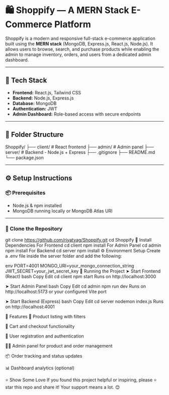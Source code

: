 # 🛍️ Shoppify — A MERN Stack E-Commerce Platform

Shoppify is a modern and responsive full-stack e-commerce application built using the **MERN stack** (MongoDB, Express.js, React.js, Node.js). It allows users to browse, search, and purchase products while enabling the admin to manage inventory, orders, and users from a dedicated admin dashboard.

---

## 🚀 Tech Stack

- **Frontend:** React.js, Tailwind CSS
- **Backend:** Node.js, Express.js
- **Database:** MongoDB
- **Authentication:** JWT
- **Admin Dashboard:** Role-based access with secure endpoints

---

## 📁 Folder Structure

Shoppify/
├── client/ # React frontend
├── admin/ # Admin panel
├── server/ # Backend - Node.js + Express
├── .gitignore
├── README.md
└── package.json

---

## ⚙️ Setup Instructions

### 📦 Prerequisites

- Node.js & npm installed
- MongoDB running locally or MongoDB Atlas URI

---

### 🔧 Clone the Repository

git clone https://github.com/riyatyag/Shoppify.git
cd Shoppify
🧩 Install Dependencies
For Frontend
cd client
npm install
For Admin Panel
cd admin
npm install
For Backend
cd server
npm install
⚙️ Environment Setup
Create a .env file inside the server folder and add the following:

env
PORT=4001
MONGO_URI=your_mongo_connection_string
JWT_SECRET=your_jwt_secret_key
🏁 Running the Project
➤ Start Frontend (React)
bash
Copy
Edit
cd client
npm start
Runs on http://localhost:3000

➤ Start Admin Panel
bash
Copy
Edit
cd admin
npm run dev
Runs on http://localhost:5173 or your configured Vite port

➤ Start Backend (Express)
bash
Copy
Edit
cd server
nodemon index.js
Runs on http://localhost:4001

🔐 Features
🛒 Product listing with filters

🧾 Cart and checkout functionality

🧍 User registration and authentication

🧑‍💼 Admin panel for product and order management

📦 Order tracking and status updates

📊 Dashboard analytics (optional)


⭐ Show Some Love
If you found this project helpful or inspiring, please ⭐ star this repo and share it! Your support means a lot. 😊









